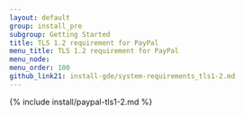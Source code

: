 ```yaml
---
layout: default
group: install_pre
subgroup: Getting Started
title: TLS 1.2 requirement for PayPal
menu_title: TLS 1.2 requirement for PayPal
menu_node: 
menu_order: 100
github_link21: install-gde/system-requirements_tls1-2.md
---
```


{% include install/paypal-tls1-2.md %}






